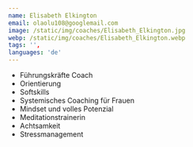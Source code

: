 ```yaml
---
name: Elisabeth Elkington
email: olaolu108@googlemail.com
image: /static/img/coaches/Elisabeth_Elkington.jpg
webp: /static/img/coaches/Elisabeth_Elkington.webp
tags: '',
languages: 'de'
---
```


<ul><li>Führungskräfte Coach&nbsp;</li><li>Orientierung</li><li>Softskills</li><li>Systemisches Coaching für Frauen</li><li>Mindset und volles Potenzial&nbsp;</li><li>Meditationstrainerin&nbsp;</li><li>Achtsamkeit&nbsp;</li><li>Stressmanagement&nbsp;</li></ul>